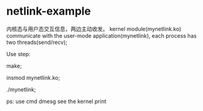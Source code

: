 # netlink-example
内核态与用户态交互信息，两边主动收发。
kernel module(mynetlink.ko) communicate with the user-mode application(mynetlink), each process has two threads(send/recv);


Use step:

make;

insmod mynetlink.ko;

./mynetlink;

ps:
use cmd dmesg see the kernel print
